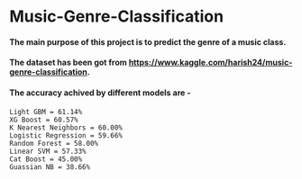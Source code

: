 # Music-Genre-Classification

#### The main purpose of this project is to predict the genre of a music class.
#### The dataset has been got from https://www.kaggle.com/harish24/music-genre-classification.

#### The accuracy achived by different models are -
    Light GBM = 61.14%
    XG Boost = 60.57%
    K Nearest Neighbors = 60.00%
    Logistic Regression = 59.66%
    Random Forest = 58.00%
    Linear SVM = 57.33%
    Cat Boost = 45.00%
    Guassian NB = 38.66%
    
